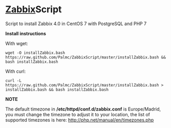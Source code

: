 # [Zabbix](https://www.zabbix.com/)Script

Script to install Zabbix 4.0 in CentOS 7 with PostgreSQL and PHP 7

**Install instructions**

With wget:
```
wget -O installZabbix.bash https://raw.github.com/Palmc/ZabbixScript/master/installZabbix.bash && bash installZabbix.bash
```
With curl:
```
curl -L https://raw.github.com/Palmc/ZabbixScript/master/installZabbix.bash > installZabbix.bash && bash installZabbix.bash
```
**NOTE**

The default timezone in **/etc/httpd/conf.d/zabbix.conf** is Europe/Madrid, you must change the timezone to adjust it to your location, the list of supported timezones is here: http://php.net/manual/en/timezones.php
